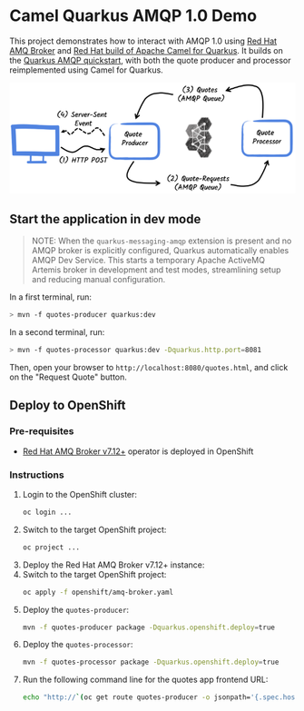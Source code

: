 Camel Quarkus AMQP 1.0 Demo
============================

This project demonstrates how to interact with AMQP 1.0 using [Red Hat AMQ Broker](https://docs.redhat.com/en/documentation/red_hat_amq_broker) and [Red Hat build of Apache Camel for Quarkus](https://docs.redhat.com/en/documentation/red_hat_build_of_apache_camel/4.8#Red%20Hat%20build%20of%20Apache%20Camel%20for%20Quarkus).
It builds on the [Quarkus AMQP quickstart](https://quarkus.io/guides/amqp), with both the quote producer and processor reimplemented using Camel for Quarkus.

![](./doc_images/quote-app.png)


## Start the application in dev mode

> NOTE: When the `quarkus-messaging-amqp` extension is present and no AMQP broker is explicitly configured, Quarkus automatically enables AMQP Dev Service. This starts a temporary Apache ActiveMQ Artemis broker in development and test modes, streamlining setup and reducing manual configuration.

In a first terminal, run:

```bash
> mvn -f quotes-producer quarkus:dev
```

In a second terminal, run:

```bash
> mvn -f quotes-processor quarkus:dev -Dquarkus.http.port=8081
```  

Then, open your browser to `http://localhost:8080/quotes.html`, and click on the "Request Quote" button.

## Deploy to OpenShift

### Pre-requisites

- [Red Hat AMQ Broker v7.12+](https://docs.redhat.com/en/documentation/red_hat_amq_broker/7.12) operator is deployed in OpenShift

### Instructions

1. Login to the OpenShift cluster:
    ```bash
    oc login ...
    ```
2. Switch to the target OpenShift project:
    ```bash
    oc project ...
    ```
3. Deploy the Red Hat AMQ Broker v7.12+ instance:
4. Switch to the target OpenShift project:
    ```bash
    oc apply -f openshift/amq-broker.yaml
    ```
5. Deploy the `quotes-producer`:
    ```bash
    mvn -f quotes-producer package -Dquarkus.openshift.deploy=true
    ```
6. Deploy the `quotes-processor`:
    ```bash
    mvn -f quotes-processor package -Dquarkus.openshift.deploy=true
    ```
7. Run the following command line for the quotes app frontend URL:
    ```bash
    echo "http://`(oc get route quotes-producer -o jsonpath='{.spec.host}')`/quotes.html"
    ```